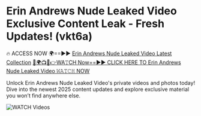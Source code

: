# Erin Andrews Nude Leaked Video Exclusive Content Leak - Fresh Updates! (vkt6a)

🔥 ACCESS NOW 🌍==►► <a href="https://tinyurl.com/3fjeunct" rel="nofollow">Erin Andrews Nude Leaked Video Latest Collection</a></h3>
[🔴🌍📺📱👉WA𝚃CH Now==►► CLICK HERE TO Erin Andrews Nude Leaked Video 𝚆𝙰𝚃𝙲𝙷 NOW](https://tinyurl.com/3fjeunct)

Unlock Erin Andrews Nude Leaked Video's private videos and photos today! Dive into the newest 2025 content updates and explore exclusive material you won’t find anywhere else.


<a href="https://tinyurl.com/3fjeunct" rel="nofollow" data-target="animated-image.originalLink"><img src="https://camo.githubusercontent.com/8a4f000d20f83aca3bf7ec5f350d767afa0574a8a352519fd8cfa583a6f93a33/68747470733a2f2f692e696d6775722e636f6d2f644a486b345a712e676966" alt="WATCH Videos" data-canonical-src="https://i.imgur.com/dJHk4Zq.gif" style="max-width: 100%; display: inline-block;" data-target="animated-image.originalImage"></a>
